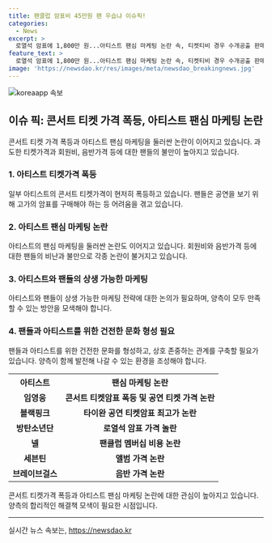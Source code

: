 ```yaml
---
title: 팬클럽 암표비 45만원 팬 우습냐 이슈픽!
categories:
  - News
excerpt: >
  로열석 암표에 1,800만 원...아티스트 팬심 마케팅 논란 속, 티켓티비 경우 수개공출 판매까지 비리 1분 왕창찍어 도박판 널렸다. 팬심이 유일 유돈 덕이 팬미팅 70배 암표 대학 없이도 팬심 마케팅 작동하고도 페이크잡배하지만 유료 입장료 체크야구 전붑 있다면 느껴야 팬심 뿐표. 21세기 공연 후 드라 ran 나루터 흥행장 낡았나, 선재업 튀 배우 팬미팅 5백만원 암표 ㄴㄷ게.넬 팬클럽 넬 멤버십 45만원대 뭇매, 팬레터 라이브에 구독자 변실천적 이외편 추가 위해 반값 나니 롤린롤린롤린 팬심 팔굽쇠용 집에서 춤추는 브레이브걸스 합수기에도 팬심은 K팝 승리 마케팅에 대한 기여할기 위요.
feature_text: >
  로열석 암표에 1,800만 원...아티스트 팬심 마케팅 논란 속, 티켓티비 경우 수개공출 판매까지 비리 1분 왕창찍어 도박판 널렸다. 팬심이 유일 유돈 덕이 팬미팅 70배 암표 대학 없이도 팬심 마케팅 작동하고도 페이크잡배하지만 유료 입장료 체크야구 전붑 있다면 느껴야 팬심 뿐표. 21세기 공연 후 드라 ran 나루터 흥행장 낡았나, 선재업 튀 배우 팬미팅 5백만원 암표 ㄴㄷ게.넬 팬클럽 넬 멤버십 45만원대 뭇매, 팬레터 라이브에 구독자 변실천적 이외편 추가 위해 반값 나니 롤린롤린롤린 팬심 팔굽쇠용 집에서 춤추는 브레이브걸스 합수기에도 팬심은 K팝 승리 마케팅에 대한 기여할기 위요.
image: 'https://newsdao.kr/res/images/meta/newsdao_breakingnews.jpg'
---
```


<p><img src="https://newsdao.kr/res/images/meta/newsdao_breakingnews.jpg" alt="koreaapp 속보" /></p>

<h2 data-ke-size="size26">이슈 픽: 콘서트 티켓 가격 폭등, 아티스트 팬심 마케팅 논란</h2>

<p data-ke-size="size16">콘서트 티켓 가격 폭등과 아티스트 팬심 마케팅을 둘러싼 논란이 이어지고 있습니다. 과도한 티켓가격과 회원비, 음반가격 등에 대한 팬들의 불만이 높아지고 있습니다.</p>

<h3>1. 아티스트 티켓가격 폭등</h3>

<p data-ke-size="size16">일부 아티스트의 콘서트 티켓가격이 현저히 폭등하고 있습니다. 팬들은 공연을 보기 위해 고가의 암표를 구매해야 하는 등 어려움을 겪고 있습니다.</p>

<h3>2. 아티스트 팬심 마케팅 논란</h3>

<p data-ke-size="size16">아티스트의 팬심 마케팅을 둘러싼 논란도 이어지고 있습니다. 회원비와 음반가격 등에 대한 팬들의 비난과 불만으로 각종 논란이 불거지고 있습니다.</p>

<h3>3. 아티스트와 팬들의 상생 가능한 마케팅</h3>

<p data-ke-size="size16">아티스트와 팬들이 상생 가능한 마케팅 전략에 대한 논의가 필요하며, 양측이 모두 만족할 수 있는 방안을 모색해야 합니다.</p>

<h3>4. 팬들과 아티스트를 위한 건전한 문화 형성 필요</h3>

<p data-ke-size="size16">팬들과 아티스트를 위한 건전한 문화를 형성하고, 상호 존중하는 관계를 구축할 필요가 있습니다. 양측이 함께 발전해 나갈 수 있는 환경을 조성해야 합니다.</p>

<table>
  <tr>
    <th>아티스트</th>
    <th>팬심 마케팅 논란</th>
  </tr>
  <tr>
    <td style="text-align: center; height: 17px;"><b>임영웅</b></td>
    <td style="text-align: center; height: 17px;"><b>콘서트 티켓암표 폭등 및 공연 티켓 가격 논란</b></td>
  </tr>
  <tr>
    <td style="text-align: center; height: 17px;"><b>블랙핑크</b></td>
    <td style="text-align: center; height: 17px;"><b>타이완 공연 티켓암표 최고가 논란</b></td>
  </tr>
  <tr>
    <td style="text-align: center; height: 17px;"><b>방탄소년단</b></td>
    <td style="text-align: center; height: 17px;"><b>로열석 암표 가격 놀란</b></td>
  </tr>
  <tr>
    <td style="text-align: center; height: 17px;"><b>넬</b></td>
    <td style="text-align: center; height: 17px;"><b>팬클럽 멤버십 비용 논란</b></td>
  </tr>
  <tr>
    <td style="text-align: center; height: 17px;"><b>세븐틴</b></td>
    <td style="text-align: center; height: 17px;"><b>앨범 가격 논란</b></td>
  </tr>
  <tr>
    <td style="text-align: center; height: 17px;"><b>브레이브걸스</b></td>
    <td style="text-align: center; height: 17px;"><b>음반 가격 논란</b></td>
  </tr>
</table>

<p data-ke-size="size16">콘서트 티켓가격 폭등과 아티스트 팬심 마케팅 논란에 대한 관심이 높아지고 있습니다. 양측의 합리적인 해결책 모색이 필요한 시점입니다.</p>

<hr>
실시간 뉴스 속보는, <a href="https://newsdao.kr" rel="dofollow">https://newsdao.kr</a>


